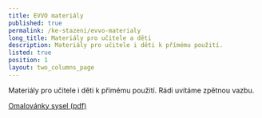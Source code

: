 ```yaml
---
title: EVVO materiály
published: true
permalink: /ke-stazeni/evvo-materialy
long_title: Materiály pro učitele a děti
description: Materiály pro učitele i děti k přímému použití.
listed: true
position: 1
layout: two_columns_page
---
```

Materiály pro učitele i děti k přímému použití. Rádi uvítáme zpětnou vazbu.



[Omalovánky sysel (pdf)](/media/sysel_omalovanky_fin.pdf)
